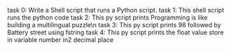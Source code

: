 task 0: Write a Shell script that runs a Python script.
task 1: This shell script runs the python code
task 2: This py script prints Programming is like building a multilingual puzzle\n
task 3: This py script prints 98 followed by Battery street using fstring
task 4: This py script prints the float value store in variable number in2 decimal place
